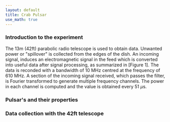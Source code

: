 ```yaml
---
layout: default
title: Crab Pulsar
use_math: true
---
```


### Introduction to the experiment

The 13m (42ft) parabolic radio telescope is used to obtain data. Unwanted power or "spillover" is collected from the edges of the dish. An incoming signal, induces an electromagnetic signal in the feed which is converted into useful data after signal processing, as summarized in [Figure 1]. The data is reconded with a bandwidth of 10 MHz centred at the frequency of 610 MHz. A section of the incoming signal received, which passes the filter, is Fourier transformed to generate multiple frequency channels. The power in each channel is computed and the value is obtained every 51 $\mu$s. 

### Pulsar's and their properties

### Data collection with the 42ft telescope